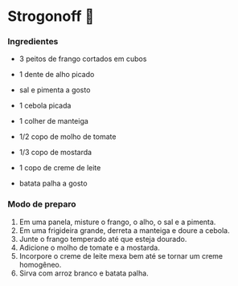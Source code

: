 # Strogonoff :chicken:

### Ingredientes

- 3 peitos de frango cortados em cubos

- 1 dente de alho picado
- sal e pimenta a gosto
- 1 cebola picada
- 1 colher de manteiga
- 1/2 copo de molho de tomate
- 1/3 copo de mostarda
- 1 copo de creme de leite
- batata palha a gosto

### Modo de preparo

1. Em uma panela, misture o frango, o alho, o sal e a pimenta.
2. Em uma frigideira grande, derreta a manteiga e doure a cebola.
3. Junte o frango temperado até que esteja dourado.
4. Adicione o molho de tomate e a mostarda.
5. Incorpore o creme de leite mexa bem até se tornar um creme homogêneo. 
6. Sirva com arroz branco e batata palha.

